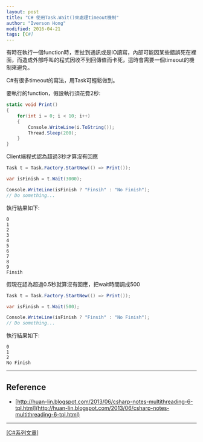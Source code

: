 ```yaml
---
layout: post
title: "C# 使用Task.Wait()來處理timeout機制"
author: "Iverson Hong"
modified: 2016-04-21
tags: [C#]
---
```



有時在執行一個function時，牽扯到通訊或是IO讀寫，內部可能因某些錯誤死在裡面，而造成外部呼叫的程式因收不到回傳值而卡死，這時會需要一個timeout的機制來避免。

C#有很多timeout的寫法，用Task可輕鬆做到。

要執行的function，假設執行須花費2秒:
~~~csharp
static void Print()
{
    for(int i = 0; i < 10; i++)
    {
        Console.WriteLine(i.ToString());
        Thread.Sleep(200);
    }
}
~~~

Client端程式認為超過3秒才算沒有回應

~~~csharp
Task t = Task.Factory.StartNew(() => Print());

var isFinish = t.Wait(3000);

Console.WriteLine(isFinish ? "Finsih" : "No Finish");
// Do something...
~~~

執行結果如下:

    0
    1
    2
    3
    4
    5
    6
    7
    8
    9
    Finsih

假現在認為超過0.5秒就算沒有回應，把wait時間調成500

~~~csharp
Task t = Task.Factory.StartNew(() => Print());

var isFinish = t.Wait(500);

Console.WriteLine(isFinish ? "Finsih" : "No Finish");
// Do something...
~~~

執行結果如下:

    0
    1
    2
    No Finish
    
----------

## Reference ##

 - [http://huan-lin.blogspot.com/2013/06/csharp-notes-multithreading-6-tpl.html](http://huan-lin.blogspot.com/2013/06/csharp-notes-multithreading-6-tpl.html)

----------

[[C#系列文章]](http://iverson127.github.io/tags/#C#)